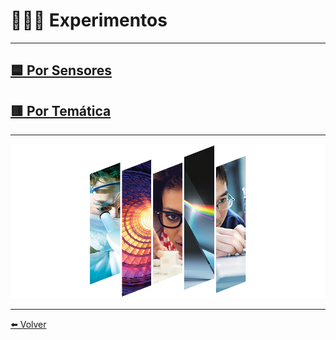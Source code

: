 # 👩🏾‍🔬 Experimentos

---

## [🟦 Por Sensores](PorSensores)

## [🟥 Por Temática](PorTematica)

---

![](/assets/img/experimentos.png)


---

[⬅️ Volver](./)
